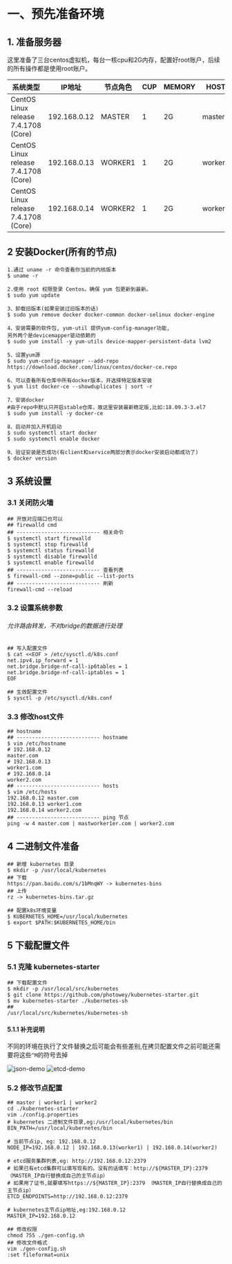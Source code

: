 # 一、预先准备环境

## 1. 准备服务器

这里准备了三台centos虚拟机，每台一核cpu和2G内存，配置好root账户，后续的所有操作都是使用root账户。

| 系统类型                             | IP地址       | 节点角色 | CUP  | MEMORY | HOST    |
| ------------------------------------ | ------------ | -------- | ---- | ------ | ------- |
| CentOS Linux release 7.4.1708 (Core) | 192.168.0.12 | MASTER   | 1    | 2G     | master  |
| CentOS Linux release 7.4.1708 (Core) | 192.168.0.13 | WORKER1  | 1    | 2G     | worker1 |
| CentOS Linux release 7.4.1708 (Core) | 192.168.0.14 | WORKER2  | 1    | 2G     | worker2 |

## 2 安装Docker(所有的节点)

```shell
1.通过 uname -r 命令查看你当前的内核版本
$ uname -r

2.使用 root 权限登录 Centos。确保 yum 包更新到最新。
$ sudo yum update

3、卸载旧版本(如果安装过旧版本的话)
$ sudo yum remove docker docker-common docker-selinux docker-engine

4、安装需要的软件包, yum-util 提供yum-config-manager功能,
另外两个是devicemapper驱动依赖的
$ sudo yum install -y yum-utils device-mapper-persistent-data lvm2

5、设置yum源
$ sudo yum-config-manager --add-repo https://download.docker.com/linux/centos/docker-ce.repo

6、可以查看所有仓库中所有docker版本，并选择特定版本安装
$ yum list docker-ce --showduplicates | sort -r

7、安装docker
#由于repo中默认只开启stable仓库，故这里安装最新稳定版,比如:18.09.3-3.el7
$ sudo yum install -y docker-ce

8、启动并加入开机启动
$ sudo systemctl start docker
$ sudo systemctl enable docker

9、验证安装是否成功(有client和service两部分表示docker安装启动都成功了)
$ docker version
```

## 3 系统设置

### 3.1 关闭防火墙

```shell
## 开放对应端口也可以
## firewalld cmd
## --------------------------- 相关命令
$ systemctl start firewalld
$ systemctl stop firewalld
$ systemctl status firewalld 
$ systemctl disable firewalld
$ systemctl enable firewalld
## --------------------------- 查看列表
$ firewall-cmd --zone=public --list-ports
## --------------------------- 刷新
firewall-cmd --reload
```



### 3.2 设置系统参数

######  允许路由转发，不对bridge的数据进行处理

```shell
## 写入配置文件
$ cat <<EOF > /etc/sysctl.d/k8s.conf
net.ipv4.ip_forward = 1
net.bridge.bridge-nf-call-ip6tables = 1
net.bridge.bridge-nf-call-iptables = 1
EOF
 
## 生效配置文件
$ sysctl -p /etc/sysctl.d/k8s.conf
```

### 3.3 修改host文件

```shell
## hostname
## --------------------------- hostname
$ vim /etc/hostname
# 192.168.0.12 
master.com
# 192.168.0.13 
worker1.com
# 192.168.0.14 
worker2.com
## --------------------------- hosts
$ vim /etc/hosts
192.168.0.12 master.com
192.168.0.13 worker1.com
192.168.0.14 worker2.com
## --------------------------- ping 节点
ping -w 4 master.com | mastworker1er.com | worker2.com
```

## 4 二进制文件准备

```shell
## 新增 kubernetes 目录
$ mkdir -p /usr/local/kubernetes
## 下载
https://pan.baidu.com/s/1bMnqWY -> kubernetes-bins
## 上传
rz -> kubernetes-bins.tar.gz

## 配置k8s环境变量
$ KUBERNETES_HOME=/usr/local/kubernetes
$ export $PATH:$KUBERNETES_HOME/bin
```



## 5 下载配置文件

### 5.1 克隆 kubernetes-starter

```shell
## 下载配置文件
$ mkdir -p /usr/local/src/kubernetes
$ git clone https://github.com/photowey/kubernetes-starter.git
$ mv kubernetes-starter ./kubernetes-sh
## 
/usr/local/src/kubernetes/kubernetes-sh
```


#### 5.1.1 补充说明

不同的环境在执行了文件替换之后可能会有些差别,在拷贝配置文件之前可能还需要将这些`^M`的符号去掉

![json-demo](./picture/json-demo.png)
![etcd-demo](./picture/etcd-demo.png)


### 5.2 修改节点配置

```shell
## master | worker1 | worker2
cd ./kubernetes-starter
vim ./config.properties
# kubernetes 二进制文件目录,eg:/usr/local/kubernetes/bin
BIN_PATH=/usr/local/kubernetes/bin

# 当前节点ip, eg: 192.168.0.12
NODE_IP=192.168.0.12 | 192.168.0.13(worker1) | 192.168.0.14(worker2)

# etcd服务集群列表,eg: http://192.168.0.12:2379
# 如果已有etcd集群可以填写现有的。没有的话填写：http://${MASTER_IP}:2379 （MASTER_IP自行替换成自己的主节点ip）
# 如果用了证书,就要填写https://${MASTER_IP}:2379 （MASTER_IP自行替换成自己的主节点ip）
ETCD_ENDPOINTS=http://192.168.0.12:2379

# kubernetes主节点ip地址,eg:192.168.0.12
MASTER_IP=192.168.0.12
```

```shell
## 修改权限
chmod 755 ./gen-config.sh
## 修改文件格式
vim ./gen-config.sh
:set fileformat=unix
```

